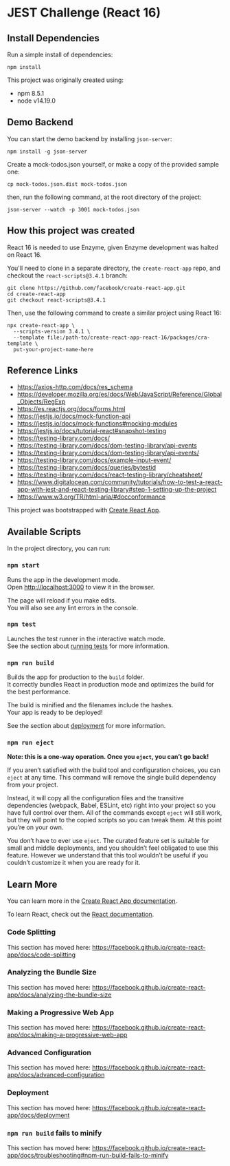 # JEST Challenge (React 16)

## Install Dependencies

Run a simple install of dependencies:

```shell
npm install
```

This project was originally created using:

* npm 8.5.1
* node v14.19.0

## Demo Backend

You can start the demo backend by installing `json-server`:

```shell
npm install -g json-server
```

Create a mock-todos.json yourself, or make a copy of the provided sample one:

```shell
cp mock-todos.json.dist mock-todos.json
```

then, run the following command, at the root directory of the project:

```shell
json-server --watch -p 3001 mock-todos.json
```

## How this project was created

React 16 is needed to use Enzyme, given Enzyme development was halted on React 16.

You'll need to clone in a separate directory, the `create-react-app` repo,
and checkout the `react-scripts@3.4.1` branch:

```shell
git clone https://github.com/facebook/create-react-app.git
cd create-react-app
git checkout react-scripts@3.4.1
```

Then, use the following command to create a similar project using React 16:

```shell
npx create-react-app \
  --scripts-version 3.4.1 \
  --template file:/path-to/create-react-app-react-16/packages/cra-template \
  put-your-project-name-here
```

## Reference Links

* https://axios-http.com/docs/res_schema
* https://developer.mozilla.org/es/docs/Web/JavaScript/Reference/Global_Objects/RegExp
* https://es.reactjs.org/docs/forms.html
* https://jestjs.io/docs/mock-function-api
* https://jestjs.io/docs/mock-functions#mocking-modules
* https://jestjs.io/docs/tutorial-react#snapshot-testing
* https://testing-library.com/docs/
* https://testing-library.com/docs/dom-testing-library/api-events
* https://testing-library.com/docs/dom-testing-library/api-events/
* https://testing-library.com/docs/example-input-event/
* https://testing-library.com/docs/queries/bytestid
* https://testing-library.com/docs/react-testing-library/cheatsheet/
* https://www.digitalocean.com/community/tutorials/how-to-test-a-react-app-with-jest-and-react-testing-library#step-1-setting-up-the-project
* https://www.w3.org/TR/html-aria/#docconformance

This project was bootstrapped with [Create React App](https://github.com/facebook/create-react-app).

## Available Scripts

In the project directory, you can run:

### `npm start`

Runs the app in the development mode.<br />
Open [http://localhost:3000](http://localhost:3000) to view it in the browser.

The page will reload if you make edits.<br />
You will also see any lint errors in the console.

### `npm test`

Launches the test runner in the interactive watch mode.<br />
See the section about [running tests](https://facebook.github.io/create-react-app/docs/running-tests) for more information.

### `npm run build`

Builds the app for production to the `build` folder.<br />
It correctly bundles React in production mode and optimizes the build for the best performance.

The build is minified and the filenames include the hashes.<br />
Your app is ready to be deployed!

See the section about [deployment](https://facebook.github.io/create-react-app/docs/deployment) for more information.

### `npm run eject`

**Note: this is a one-way operation. Once you `eject`, you can’t go back!**

If you aren’t satisfied with the build tool and configuration choices, you can `eject` at any time. This command will remove the single build dependency from your project.

Instead, it will copy all the configuration files and the transitive dependencies (webpack, Babel, ESLint, etc) right into your project so you have full control over them. All of the commands except `eject` will still work, but they will point to the copied scripts so you can tweak them. At this point you’re on your
own.

You don’t have to ever use `eject`. The curated feature set is suitable for small and middle deployments, and you shouldn’t feel obligated to use this feature. However we understand that this tool wouldn’t be useful if you couldn’t customize it when you are ready for it.

## Learn More

You can learn more in the [Create React App documentation](https://facebook.github.io/create-react-app/docs/getting-started).

To learn React, check out the [React documentation](https://reactjs.org/).

### Code Splitting

This section has moved here: https://facebook.github.io/create-react-app/docs/code-splitting

### Analyzing the Bundle Size

This section has moved here: https://facebook.github.io/create-react-app/docs/analyzing-the-bundle-size

### Making a Progressive Web App

This section has moved here: https://facebook.github.io/create-react-app/docs/making-a-progressive-web-app

### Advanced Configuration

This section has moved here: https://facebook.github.io/create-react-app/docs/advanced-configuration

### Deployment

This section has moved here: https://facebook.github.io/create-react-app/docs/deployment

### `npm run build` fails to minify

This section has moved here: https://facebook.github.io/create-react-app/docs/troubleshooting#npm-run-build-fails-to-minify
